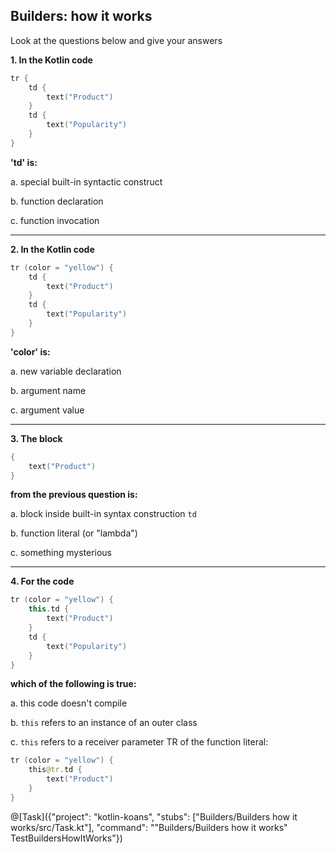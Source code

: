 ## Builders: how it works

Look at the questions below and give your answers

**1. In the Kotlin code**

```kotlin
tr {
    td {
        text("Product")
    }
    td {
        text("Popularity")
    }
}
```

**'td' is:**

a. special built-in syntactic construct

b. function declaration

c. function invocation

***

**2. In the Kotlin code**

```kotlin
tr (color = "yellow") {
    td {
        text("Product")
    }
    td {
        text("Popularity")
    }
}
```

**'color' is:**

a. new variable declaration

b. argument name

c. argument value

***

**3. The block**

```kotlin
{
    text("Product")
}
```

**from the previous question is:**

a. block inside built-in syntax construction `td`

b. function literal (or "lambda")

c. something mysterious

***

**4. For the code**

```kotlin
tr (color = "yellow") {
    this.td {
        text("Product")
    }
    td {
        text("Popularity")
    }
}
```

**which of the following is true:**

a. this code doesn't compile

b. `this` refers to an instance of an outer class

c. `this` refers to a receiver parameter TR of the function literal:

```kotlin
tr (color = "yellow") {
    this@tr.td {
        text("Product")
    }
}
```

@[Task]({"project": "kotlin-koans", "stubs": ["Builders/Builders how it works/src/Task.kt"], "command": "\"Builders/Builders how it works\" TestBuildersHowItWorks"})